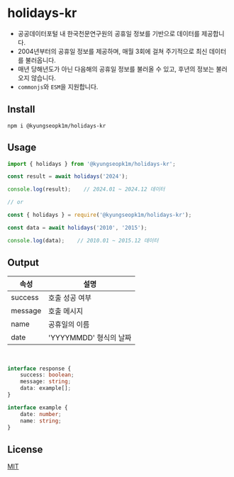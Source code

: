 # holidays-kr

- 공공데이터포털 내 한국천문연구원의 공휴일 정보를 기반으로 데이터를 제공합니다.
- 2004년부터의 공휴일 정보를 제공하며, 매월 3회에 걸쳐 주기적으로 최신 데이터를 불러옵니다.
- 매년 당해년도가 아닌 다음해의 공휴일 정보를 불러올 수 있고, 후년의 정보는 불러오지 않습니다.
- `commonjs`와 `ESM`을 지원합니다.

## Install
```
npm i @kyungseopk1m/holidays-kr
```


## Usage

```typescript
import { holidays } from '@kyungseopk1m/holidays-kr';

const result = await holidays('2024');

console.log(result);    // 2024.01 ~ 2024.12 데이터

// or

const { holidays } = require('@kyungseopk1m/holidays-kr');

const data = await holidays('2010', '2015');

console.log(data);    // 2010.01 ~ 2015.12 데이터
```

## Output

| 속성      | 설명                |
|---------|-------------------|
| success | 호출 성공 여부          |
| message | 호출 메시지            |
| name    | 공휴일의 이름           |
| date    | 'YYYYMMDD' 형식의 날짜 |

<br>

```typescript
interface response {
    success: boolean;
    message: string;
    data: example[];
}

interface example {
    date: number;
    name: string;
}
```

## License

[MIT](LICENSE)
